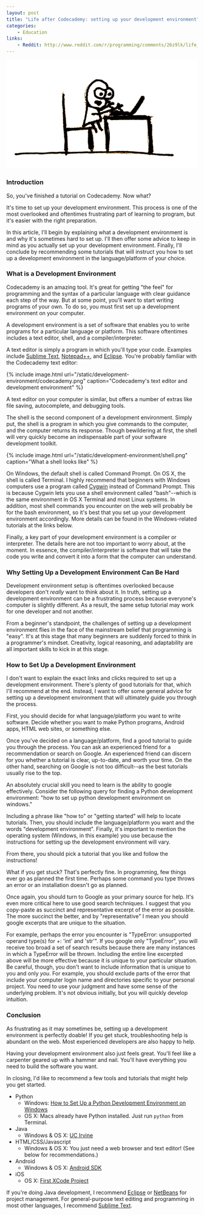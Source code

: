 ```yaml
---
layout: post
title: "Life after Codecademy: setting up your development environment"
categories:
    - Education
links:
    - Reddit: http://www.reddit.com/r/programming/comments/26z9lk/life_after_codecademy_setting_up_your_development/
---
```


![](/static/development-environment/angrylaptop.png)

### Introduction

So, you've finished a tutorial on Codecademy. Now what?

It's time to set up your development environment. This process is one of the most overlooked and oftentimes frustrating part of learning to program, but it's easier with the right preparation.

In this article, I'll begin by explaining what a development environment is and why it's sometimes hard to set up. I'll then offer some advice to keep in mind as you actually set up your development environment. Finally, I'll conclude by recommending some tutorials that will instruct you how to set up a development environment in the language/platform of your choice.

### What is a Development Environment

Codecademy is an amazing tool. It's great for getting "the feel" for programming and the syntax of a particular language with clear guidance each step of the way. But at some point, you'll want to start writing programs of your own. To do so, you must first set up a development environment on your computer.

A development environment is a set of software that enables you to write programs for a particular language or platform. This software oftentimes includes a text editor, shell, and a compiler/interpreter.

A text editor is simply a program in which you'll type your code. Examples include [Sublime Text](http://www.sublimetext.com/), [Notepad++](http://notepad-plus-plus.org/), and [Eclipse](http://www.eclipse.org/). You're probably familiar with the Codecademy text editor:

{% include image.html url="/static/development-environment/codecademy.png" caption="Codecademy's text editor and development environment" %}

A text editor on your computer is similar, but offers a number of extras like file saving, autocomplete, and debugging tools.

The shell is the second component of a development environment. Simply put, the shell is a program in which you give commands to the computer, and the computer returns its response. Though bewildering at first, the shell will very quickly become an indispensable part of your software development toolkit.

{% include image.html url="/static/development-environment/shell.png" caption="What a shell looks like" %}

On Windows, the default shell is called Command Prompt. On OS X, the shell is called Terminal. I highly recommend that beginners with Windows computers use a program called [Cygwin](http://www.cygwin.com/) instead of Command Prompt. This is because Cygwin lets you use a shell environment called "bash"--which is the same environment in OS X Terminal and most Linux systems. In addition, most shell commands you encounter on the web will probably be for the bash environment, so it's best that you set up your development environment accordingly. More details can be found in the Windows-related tutorials at the links below.

Finally, a key part of your development environment is a compiler or interpreter. The details here are not too important to worry about, at the moment. In essence, the compiler/interpreter is software that will take the code you write and convert it into a form that the computer can understand.

### Why Setting Up a Development Environment Can Be Hard

Development environment setup is oftentimes overlooked because developers don't _really_ want to think about it. In truth, setting up a development environment can be a frustrating process because everyone's computer is slightly different. As a result, the same setup tutorial may work for one developer and not another.

From a beginner's standpoint, the challenges of setting up a development environment flies in the face of the mainstream belief that programming is "easy". It's at this stage that many beginners are suddenly forced to think in a programmer's mindset. Creativity, logical reasoning, and adaptability are all important skills to kick in at this stage.

### How to Set Up a Development Environment

I don't want to explain the exact links and clicks required to set up a development environment. There's plenty of good tutorials for that, which I'll recommend at the end. Instead, I want to offer some general advice for setting up a development environment that will ultimately guide you through the process.

First, you should decide for what language/platform you want to write software. Decide whether you want to make Python programs, Android apps, HTML web sites, or something else.

Once you've decided on a language/platform, find a good tutorial to guide you through the process. You can ask an experienced friend for a recommendation or search on Google. An experienced friend can discern for you whether a tutorial is clear, up-to-date, and worth your time. On the other hand, searching on Google is not too difficult--as the best tutorials usually rise to the top.

An absolutely crucial skill you need to learn is the ability to google effectively. Consider the following query for finding a Python development environment: "how to set up python development environment on windows."

Including a phrase like "how to" or "getting started" will help to locate tutorials. Then, you should include the language/platform you want and the words "development environment". Finally, it's important to mention the operating system (Windows, in this example) you use because the instructions for setting up the development environment will vary.

From there, you should pick a tutorial that you like and follow the instructions!

What if you get stuck? That's perfectly fine. In programming, few things ever go as planned the first time. Perhaps some command you type throws an error or an installation doesn't go as planned.

Once again, you should turn to Google as your primary source for help. It's even more critical here to use good search techniques. I suggest that you copy-paste as succinct and representative excerpt of the error as possible. The more succinct the better, and by "representative" I mean you should google excerpts that are unique to the situation.

For example, perhaps the error you encounter is "TypeError: unsupported operand type(s) for +: 'int' and 'str'". If you google only "TypeError", you will receive too broad a set of search results because there are many instances in which a TypeError will be thrown. Including the entire line excerpted above will be more effective because it is unique to your particular situation. Be careful, though, you don't want to include information that is unique to you and only _you_. For example, you should exclude parts of the error that include your computer login name and directories specific to your personal project. You need to use your judgment and have some sense of the underlying problem. It's not obvious initially, but you will quickly develop intuition.

### Conclusion

As frustrating as it may sometimes be, setting up a development environment is perfectly doable! If you get stuck, troubleshooting help is abundant on the web. Most experienced developers are also happy to help.

Having your development environment also just feels great. You'll feel like a carpenter geared up with a hammer and nail. You'll have everything you need to build the software you want.

In closing, I'd like to recommend a few tools and tutorials that might help you get started.

- Python
    - Windows: [How to Set Up a Python Development Environment on Windows](http://www.davidbaumgold.com/tutorials/set-up-python-windows/)
    - OS X: Macs already have Python installed. Just run `python` from Terminal.
- Java
    - Windows & OS X: [UC Irvine](http://www.ics.uci.edu/~thornton/ics22/LabManual/SettingUpJava.html)
- HTML/CSS/Javascript
    - Windows & OS X: You just need a web browser and text editor! (See below for recommendations.)
- Android
    - Windows & OS X: [Android SDK](http://developer.android.com/sdk/index.html)
- iOS
    - OS X: [First XCode Project](http://codewithchris.com/first-xcode-project/)

If you're doing Java development, I recommend [Eclipse](http://www.eclipse.org/) or [NetBeans](https://netbeans.org/) for project management. For general-purpose text editing and programming in most other languages, I recommend [Sublime Text](http://www.sublimetext.com/).
